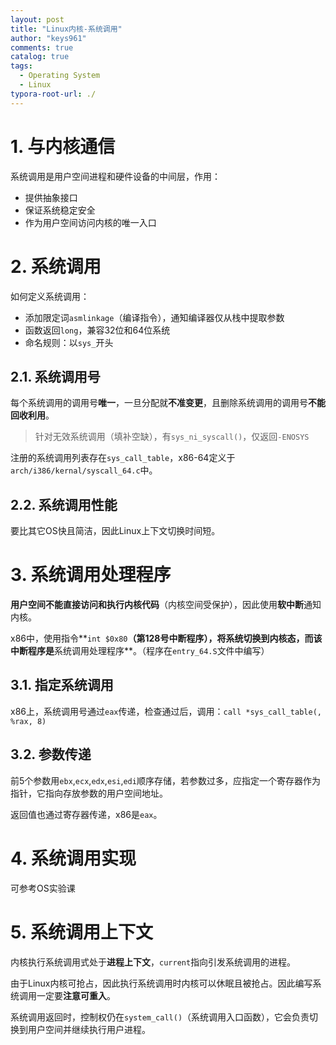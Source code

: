```yaml
---
layout: post
title: "Linux内核-系统调用"
author: "keys961"
comments: true
catalog: true
tags:
  - Operating System
  - Linux
typora-root-url: ./
---
```


# 1. 与内核通信

系统调用是用户空间进程和硬件设备的中间层，作用：

- 提供抽象接口
- 保证系统稳定安全
- 作为用户空间访问内核的唯一入口

# 2. 系统调用

如何定义系统调用：

- 添加限定词`asmlinkage`（编译指令），通知编译器仅从栈中提取参数
- 函数返回`long`，兼容32位和64位系统
- 命名规则：以`sys_`开头

## 2.1. 系统调用号

每个系统调用的调用号**唯一**，一旦分配就**不准变更**，且删除系统调用的调用号**不能回收利用**。

> 针对无效系统调用（填补空缺），有`sys_ni_syscall()`，仅返回`-ENOSYS`

注册的系统调用列表存在`sys_call_table`，x86-64定义于`arch/i386/kernal/syscall_64.c`中。

## 2.2. 系统调用性能

要比其它OS快且简洁，因此Linux上下文切换时间短。

# 3. 系统调用处理程序

**用户空间不能直接访问和执行内核代码**（内核空间受保护），因此使用**软中断**通知内核。

x86中，使用指令**`int $0x80`**（第128号中断程序），将系统切换到内核态，而该中断程序是**系统调用处理程序**。（程序在`entry_64.S`文件中编写）

## 3.1. 指定系统调用

x86上，系统调用号通过`eax`传递，检查通过后，调用：`call *sys_call_table(, %rax, 8)`

## 3.2. 参数传递

前5个参数用`ebx`,`ecx`,`edx`,`esi`,`edi`顺序存储，若参数过多，应指定一个寄存器作为指针，它指向存放参数的用户空间地址。

返回值也通过寄存器传递，x86是`eax`。

# 4. 系统调用实现

可参考OS实验课

# 5. 系统调用上下文

内核执行系统调用式处于**进程上下文**，`current`指向引发系统调用的进程。

由于Linux内核可抢占，因此执行系统调用时内核可以休眠且被抢占。因此编写系统调用一定要**注意可重入**。

系统调用返回时，控制权仍在`system_call()`（系统调用入口函数），它会负责切换到用户空间并继续执行用户进程。